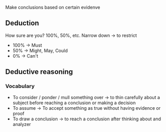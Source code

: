 Make conclusions based on certain evidenve

## Deduction
How sure are you? 100%, 50%, etc.
Narrow down -> to restrict
- 100% -> Must
- 50% -> Might, May, Could
- 0% -> Can't

## Deductive reasoning
### Vocabulary
- To consider / ponder / mull something over -> to thin carefully about a subject before reaching a conclusion or making a decision
- To assume -> To accept something as true without having evidence or proof
- To draw a conclusion -> to reach a conclusion after thinking about and analyzer